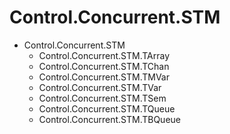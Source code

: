 # Control.Concurrent.STM

- Control.Concurrent.STM
  - Control.Concurrent.STM.TArray
  - Control.Concurrent.STM.TChan
  - Control.Concurrent.STM.TMVar
  - Control.Concurrent.STM.TVar
  - Control.Concurrent.STM.TSem
  - Control.Concurrent.STM.TQueue
  - Control.Concurrent.STM.TBQueue

